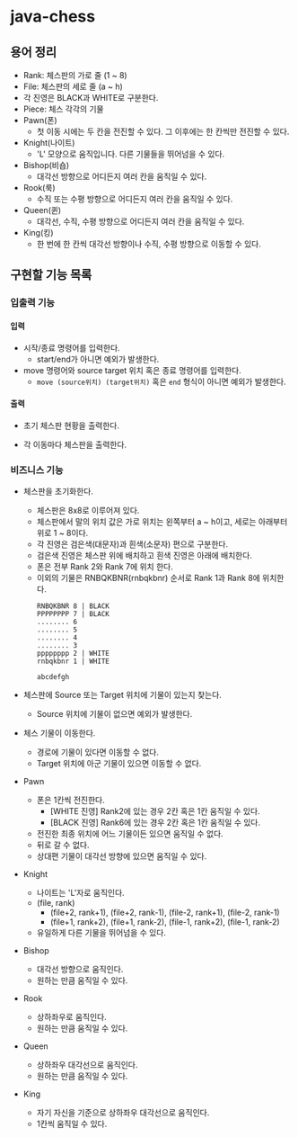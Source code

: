 # java-chess

## 용어 정리

- Rank: 체스판의 가로 줄 (1 ~ 8)
- File: 체스판의 세로 줄 (a ~ h)
- 각 진영은 BLACK과 WHITE로 구분한다.
- Piece: 체스 각각의 기물
- Pawn(폰)
    - 첫 이동 시에는 두 칸을 전진할 수 있다. 그 이후에는 한 칸씩만 전진할 수 있다.
- Knight(나이트)
    - 'L' 모양으로 움직입니다. 다른 기물들을 뛰어넘을 수 있다.
- Bishop(비숍)
    - 대각선 방향으로 어디든지 여러 칸을 움직일 수 있다.
- Rook(룩)
    - 수직 또는 수평 방향으로 어디든지 여러 칸을 움직일 수 있다.
- Queen(퀸)
    - 대각선, 수직, 수평 방향으로 어디든지 여러 칸을 움직일 수 있다.
- King(킹)
    - 한 번에 한 칸씩 대각선 방향이나 수직, 수평 방향으로 이동할 수 있다.

## 구현할 기능 목록

### 입출력 기능

#### 입력

- 시작/종료 명령어를 입력한다.
  - start/end가 아니면 예외가 발생한다.
- move 명령어와 source target 위치 혹은 종료 명령어를 입력한다.
  - `move (source위치) (target위치)` 혹은 `end` 형식이 아니면 예외가 발생한다.

#### 출력

- 초기 체스판 현황을 출력한다.

- 각 이동마다 체스판을 출력한다.

### 비즈니스 기능

- 체스판을 초기화한다.
    - 체스판은 8x8로 이루어져 있다.
    - 체스판에서 말의 위치 값은 가로 위치는 왼쪽부터 a ~ h이고, 세로는 아래부터 위로 1 ~ 8이다.
    - 각 진영은 검은색(대문자)과 흰색(소문자) 편으로 구분한다.
    - 검은색 진영은 체스판 위에 배치하고 흰색 진영은 아래에 배치한다.
    - 폰은 전부 Rank 2와 Rank 7에 위치 한다.
    - 이외의 기물은 RNBQKBNR(rnbqkbnr) 순서로 Rank 1과 Rank 8에 위치한다.
      ```text
      RNBQKBNR 8 | BLACK
      PPPPPPPP 7 | BLACK
      ........ 6
      ........ 5
      ........ 4
      ........ 3
      pppppppp 2 | WHITE
      rnbqkbnr 1 | WHITE
      
      abcdefgh
      ```

- 체스판에 Source 또는 Target 위치에 기물이 있는지 찾는다.
    - Source 위치에 기물이 없으면 예외가 발생한다.

- 체스 기물이 이동한다.
    - 경로에 기물이 있다면 이동할 수 없다.
    - Target 위치에 아군 기물이 있으면 이동할 수 없다.
- Pawn
    - 폰은 1칸씩 전진한다.
        - [WHITE 진영] Rank2에 있는 경우 2칸 혹은 1칸 움직일 수 있다.
        - [BLACK 진영] Rank6에 있는 경우 2칸 혹은 1칸 움직일 수 있다.
    - 전진한 최종 위치에 어느 기물이든 있으면 움직일 수 없다.
    - 뒤로 갈 수 없다.
    - 상대편 기물이 대각선 방향에 있으면 움직일 수 있다.
- Knight
    - 나이트는 'L'자로 움직인다.
    - (file, rank)
        - (file+2, rank+1), (file+2, rank-1), (file-2, rank+1), (file-2, rank-1)
        - (file+1, rank+2), (file+1, rank-2), (file-1, rank+2), (file-1, rank-2)
    - 유일하게 다른 기물을 뛰어넘을 수 있다.
- Bishop
    - 대각선 방향으로 움직인다.
    - 원하는 만큼 움직일 수 있다.
- Rook
    - 상하좌우로 움직인다.
    - 원하는 만큼 움직일 수 있다.
- Queen
    - 상하좌우 대각선으로 움직인다.
    - 원하는 만큼 움직일 수 있다.
- King
    - 자기 자신을 기준으로 상하좌우 대각선으로 움직인다.
    - 1칸씩 움직일 수 있다.
